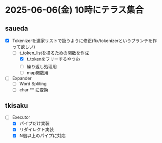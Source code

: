 # 2025-06-06(金) 10時にテラス集合

## saueda

- [x] Tokenizerを連家リストで扱うように修正(fix/tokenizerというブランチを作って欲しい)
  - [ ] t_token_listを操るための関数を作成
    - [x] t_tokenをフリーするやつ👍
    - [ ] 繰り返し処理用
    - [ ] map関数用
- [ ] Expander
  - [ ] Word Spliting
  - [ ] char \*\* に変換

## tkisaku

- [ ] Executor
  - [x] パイプだけ実装
  - [x] リダイレクト実装
  - [x] N個以上のパイプに対応
